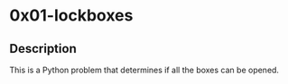 # 0x01-lockboxes

## Description 
This is a Python problem that determines if all the boxes can be opened. 
